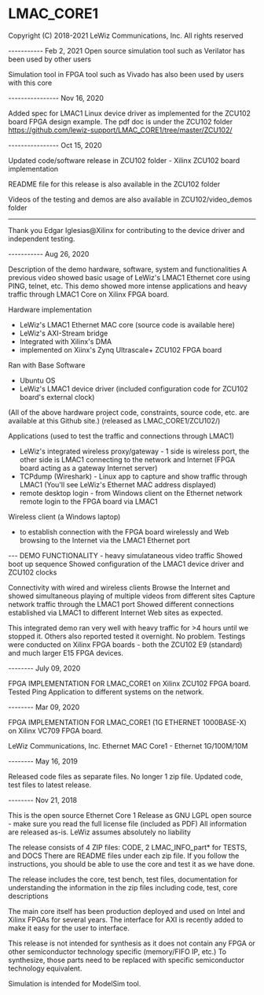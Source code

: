 # LMAC_CORE1

Copyright (C) 2018-2021 LeWiz Communications, Inc.
All rights reserved

----------- Feb 2, 2021
Open source simulation tool such as Verilator has been used by other users

Simulation tool in FPGA tool such as Vivado has also been used by users with this core

---------------- Nov 16, 2020

Added spec for LMAC1 Linux device driver as implemented for the ZCU102 board FPGA design example.
The pdf doc is under the ZCU102 folder
https://github.com/lewiz-support/LMAC_CORE1/tree/master/ZCU102/

---------------- Oct 15, 2020

Updated code/software release in ZCU102 folder - Xilinx ZCU102 board implementation

README file for this release is also available in the ZCU102 folder

Videos of the testing and demos are also available in ZCU102/video_demos folder

------------------------
Thank you Edgar Iglesias@Xilinx for contributing to the device driver and independent testing.

----------- Aug 26, 2020

Description of the demo hardware, software, system and functionalities
A previous video showed basic usage of LeWiz's LMAC1 Ethernet core using PING, telnet, etc.
This demo showed more intense applications and heavy traffic through LMAC1 Core on Xilinx FPGA board.

Hardware implementation
- LeWiz's LMAC1 Ethernet MAC core (source code is available here)
- LeWiz's AXI-Stream bridge
- Integrated with Xilinx's DMA
- implemented on Xiinx's Zynq Ultrascale+ ZCU102 FPGA board

Ran with
Base Software
- Ubuntu OS
- LeWiz's LMAC1 device driver 
  (included configuration code for ZCU102 board's external clock)

(All of the above hardware project code, constraints, source code, etc. are available at this Github site.)
(released as LMAC_CORE1/ZCU102/)

Applications (used to test the traffic and connections through LMAC1)
- LeWiz's integrated wireless proxy/gateway - 1 side is wireless port, the other side is LMAC1 connecting to the network and Internet
          (FPGA board acting as a gateway Internet server)
- TCPdump (Wireshark) - Linux app to capture and show traffic through LMAC1 (You'll see LeWiz's Ethernet MAC address displayed)
- remote desktop login - from Windows client on the Ethernet network remote login to the FPGA board via LMAC1

Wireless client (a Windows laptop)
- to establish connection with the FPGA board wirelessly and Web browsing to the Internet via
the LMAC1 Ethernet port

--- DEMO FUNCTIONALITY - heavy simulataneous video traffic
Showed boot up sequence
Showed configuration of the LMAC1 device driver and ZCU102 clocks

Connectivity with wired and wireless clients
Browse the Internet and showed simultaneous playing of multiple videos from different sites
Capture network traffic through the LMAC1 port
Showed different connections established via LMAC1 to different Internet Web sites as expected.

This integrated demo ran very well with heavy traffic for >4 hours until we stopped it.
Others also reported tested it overnight. No problem.
Testings were conducted on Xilinx FPGA boards - both the ZCU102 E9 (standard) and much larger E15 FPGA devices.

-------- July 09, 2020

FPGA IMPLEMENTATION FOR LMAC_CORE1 on Xilinx ZCU102 FPGA board.
Tested Ping Application to different systems on the network.

-------- Mar 09, 2020

FPGA IMPLEMENTATION FOR LMAC_CORE1 (1G ETHERNET 1000BASE-X) on Xilinx VC709 FPGA board.

LeWiz Communications, Inc. Ethernet MAC Core1 - Ethernet 1G/100M/10M

-------- May 16, 2019

Released code files as separate files. No longer 1 zip file.
Updated code, test files to latest release.


-------- Nov 21, 2018

This is the open source Ethernet Core 1 
Release as GNU LGPL open source - make sure you read the full license file (included as PDF)
All information are released as-is. LeWiz assumes absolutely no liability 

The release consists of 4 ZIP files: CODE, 2 LMAC_INFO_part* for TESTS, and DOCS
There are README files under each zip file.  If you follow the instructions, you should be able to use the core
and test it as we have done.

The release includes the core, test bench, test files, documentation for understanding the information in the zip files
including code, test, core descriptions

The main core itself has been production deployed and used on Intel and Xilinx FPGAs for several years.
The interface for AXI is recently added to make it easy for the user to interface.

This release is not intended for synthesis as it does not contain any FPGA or other semiconductor technology specific 
(memory/FIFO IP, etc.) To synthesize, those parts need to be replaced with specific semiconductor technology equivalent.

Simulation is intended for ModelSim tool.
